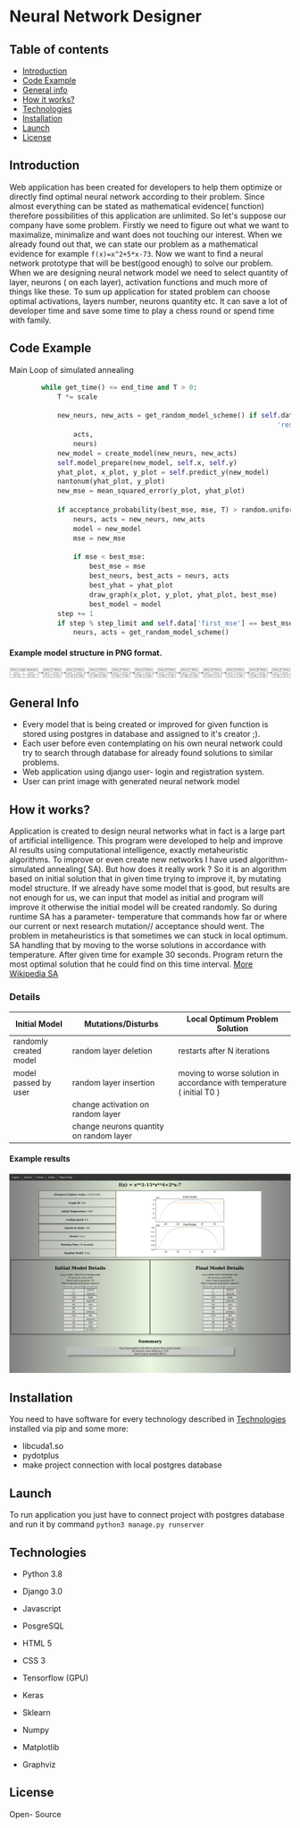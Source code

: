 # Neural Network Designer
## Table of contents

* [Introduction](#Introduction)
* [Code Example](#code-example)
* [General info](#general-info)
* [How it works?](#how-it-works)
* [Technologies](#technologies)
* [Installation](#installation)
* [Launch](#launch)
* [License](#license)
## Introduction
Web application has been created for developers to help them optimize or directly find optimal neural network according to
 their problem. Since almost everything can be stated as mathematical evidence( function) therefore possibilities of this application are unlimited.
 So let's suppose our company have some problem. Firstly we need to figure out what we want to maximalize, minimalize and want does not touching our interest.
 When we already found out that, we can state our problem as a mathematical evidence for example 
 `f(x)=x^2+5*x-73`. 
 Now we want to find a neural network 
 prototype that will be best(good enough) to solve our problem.
 When we are designing neural network model we need to select quantity of layer, neurons ( on each layer), activation functions and much more of things like these. 
  To sum up application for stated problem can choose optimal activations, layers number, neurons quantity  etc. It can save a lot of developer time and save some time to play a chess round or spend time with family.
## Code Example
Main Loop of simulated annealing
```python
        while get_time() <= end_time and T > 0:
            T *= scale

            new_neurs, new_acts = get_random_model_scheme() if self.data[
                                                                   'resets'] and step % step_limit else random_mutation(
                acts,
                neurs)
            new_model = create_model(new_neurs, new_acts)
            self.model_prepare(new_model, self.x, self.y)
            yhat_plot, x_plot, y_plot = self.predict_y(new_model)
            nantonum(yhat_plot, y_plot)
            new_mse = mean_squared_error(y_plot, yhat_plot)

            if acceptance_probability(best_mse, mse, T) > random.uniform(0, 1):
                neurs, acts = new_neurs, new_acts
                model = new_model
                mse = new_mse

                if mse < best_mse:
                    best_mse = mse
                    best_neurs, best_acts = neurs, acts
                    best_yhat = yhat_plot
                    draw_graph(x_plot, y_plot, yhat_plot, best_mse)
                    best_model = model
            step += 1
            if step % step_limit and self.data['first_mse'] == best_mse:
                neurs, acts = get_random_model_scheme()
```

#### Example model structure in PNG format.
![IMG](static/images/model.png)
## General Info
- Every model that is being created or improved for given function is stored using postgres in database and assigned to it's creator ;).
- Each user before even contemplating on his own neural network could try to search through database for already found solutions to similar problems.
- Web application using django user- login and registration system.
- User can print image with generated neural network model

## How it works?
 Application is created to design neural networks what in fact is a large part of artificial intelligence.
  This program were developed to help and improve AI results using computational intelligence, exactly metaheuristic algorithms.
 To improve or even create new networks I have used algorithm- simulated annealing( SA). But how does it really work ?
 So it is an algorithm based on initial solution that in given time trying to improve it, by mutating model structure.
  If we already have some model that is good, but results are not enough for us, we can input that model as initial and 
  program will improve it otherwise the initial model will be created randomly. So during runtime SA has a parameter- 
  temperature that commands how far or where our current or next research mutation// acceptance should went. The problem in metaheuristics is
   that sometimes we can stuck in local optimum. SA handling that by moving to the worse solutions in accordance with
   temperature. After given time for example 30 seconds. Program return the most optimal solution that he could find on this
   time interval. [More Wikipedia SA](https://en.wikipedia.org/wiki/Simulated_annealing)
### Details

| Initial Model | Mutations/Disturbs| Local Optimum Problem Solution |
| ------------- | ------------- | ------------- |
| randomly created model  | random layer deletion | restarts after N iterations |
| model passed by user  | random layer insertion  | moving to worse solution in accordance with temperature ( initial T0 )|
|   | change activation on random layer  |  |
|   | change neurons quantity on random layer  |  |
#### Example results
![IMG](static/images/results_example.png)

## Installation
You need to have software for every technology described in [Technologies](#technologies) installed via pip
and some more:
- libcuda1.so
- pydotplus
- make project connection with local postgres database

## Launch
To run application you just have to connect project with postgres database and run it by command
`python3 manage.py runserver`

## Technologies

- Python 3.8
- Django 3.0
- Javascript
- PosgreSQL
- HTML 5
- CSS 3



- Tensorflow (GPU)
- Keras
- Sklearn


- Numpy
- Matplotlib
- Graphviz

## License
Open- Source